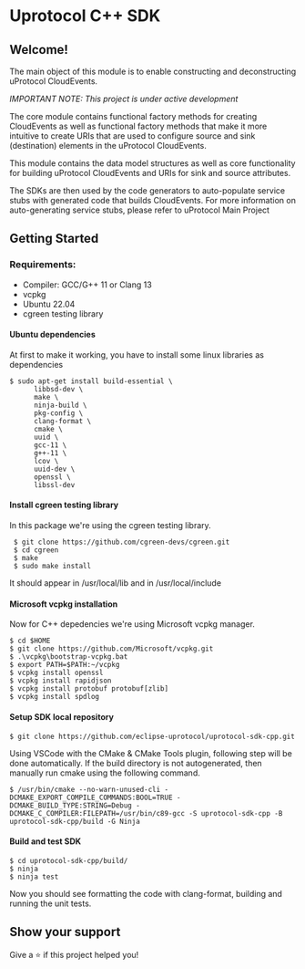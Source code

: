 # Uprotocol C++ SDK 

## Welcome!

The main object of this module is to enable constructing and deconstructing uProtocol CloudEvents.

*_IMPORTANT NOTE:_ This project is under active development*

The core module contains functional factory methods for creating CloudEvents as well as functional factory methods that make it more intuitive to create URIs that are used to configure source and sink (destination) elements in the uProtocol CloudEvents.

This module contains the data model structures as well as core functionality for building uProtocol CloudEvents and URIs for sink and source attributes.

The SDKs are then used by the code generators to auto-populate service stubs with generated code that builds CloudEvents. For more information on auto-generating service stubs, please refer to uProtocol Main Project

## Getting Started
### Requirements:
- Compiler: GCC/G++ 11 or Clang 13
- vcpkg
- Ubuntu 22.04
- cgreen testing library

#### Ubuntu dependencies

At first to make it working, you have to install some linux libraries as dependencies
```
$ sudo apt-get install build-essential \
      libbsd-dev \
      make \
      ninja-build \
      pkg-config \
      clang-format \
      cmake \
      uuid \
      gcc-11 \
      g++-11 \
      lcov \
      uuid-dev \
      openssl \ 
      libssl-dev
```
#### Install cgreen testing library

In this package we're using the cgreen testing library.

```
 $ git clone https://github.com/cgreen-devs/cgreen.git
 $ cd cgreen
 $ make
 $ sudo make install
 ```

It should appear in /usr/local/lib and in /usr/local/include

#### Microsoft vcpkg installation

Now for C++ depedencies we're using Microsoft vcpkg manager.
```
$ cd $HOME
$ git clone https://github.com/Microsoft/vcpkg.git
$ .\vcpkg\bootstrap-vcpkg.bat
$ export PATH=$PATH:~/vcpkg
$ vcpkg install openssl
$ vcpkg install rapidjson
$ vcpkg install protobuf protobuf[zlib]
$ vcpkg install spdlog 
```

#### Setup SDK local repository
```
$ git clone https://github.com/eclipse-uprotocol/uprotocol-sdk-cpp.git
```
Using VSCode with the CMake & CMake Tools plugin, following step will be done automatically. If the build directory is not autogenerated, then manually run cmake using the following command.
```
$ /usr/bin/cmake --no-warn-unused-cli -DCMAKE_EXPORT_COMPILE_COMMANDS:BOOL=TRUE -DCMAKE_BUILD_TYPE:STRING=Debug -DCMAKE_C_COMPILER:FILEPATH=/usr/bin/c89-gcc -S uprotocol-sdk-cpp -B uprotocol-sdk-cpp/build -G Ninja
```

#### Build and test SDK
```
$ cd uprotocol-sdk-cpp/build/
$ ninja
$ ninja test
```
Now you should see formatting the code with clang-format, building and running the unit tests.


## Show your support

Give a ⭐️ if this project helped you!
